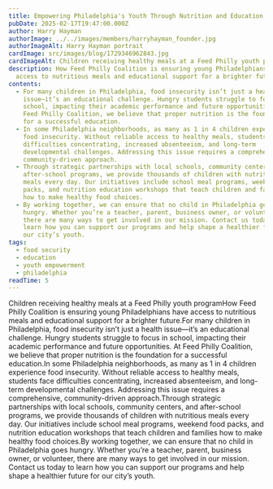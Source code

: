 ```yaml
---
title: Empowering Philadelphia's Youth Through Nutrition and Education
pubDate: 2025-02-17T19:47:00.000Z
author: Harry Hayman
authorImage: ../../images/members/harryhayman_founder.jpg
authorImageAlt: Harry Hayman portrait
cardImage: src/images/blog/1729346962843.jpg
cardImageAlt: Children receiving healthy meals at a Feed Philly youth program
description: How Feed Philly Coalition is ensuring young Philadelphians have
  access to nutritious meals and educational support for a brighter future.
contents:
  - For many children in Philadelphia, food insecurity isn’t just a health
    issue—it’s an educational challenge. Hungry students struggle to focus in
    school, impacting their academic performance and future opportunities. At
    Feed Philly Coalition, we believe that proper nutrition is the foundation
    for a successful education.
  - In some Philadelphia neighborhoods, as many as 1 in 4 children experience
    food insecurity. Without reliable access to healthy meals, students face
    difficulties concentrating, increased absenteeism, and long-term
    developmental challenges. Addressing this issue requires a comprehensive,
    community-driven approach.
  - Through strategic partnerships with local schools, community centers, and
    after-school programs, we provide thousands of children with nutritious
    meals every day. Our initiatives include school meal programs, weekend food
    packs, and nutrition education workshops that teach children and families
    how to make healthy food choices.
  - By working together, we can ensure that no child in Philadelphia goes
    hungry. Whether you’re a teacher, parent, business owner, or volunteer,
    there are many ways to get involved in our mission. Contact us today to
    learn how you can support our programs and help shape a healthier future for
    our city’s youth.
tags:
  - food security
  - education
  - youth empowerment
  - philadelphia
readTime: 5
---
```


Children receiving healthy meals at a Feed Philly youth programHow Feed Philly Coalition is ensuring young Philadelphians have access to nutritious meals and educational support for a brighter future.For many children in Philadelphia, food insecurity isn’t just a health issue—it’s an educational challenge. Hungry students struggle to focus in school, impacting their academic performance and future opportunities. At Feed Philly Coalition, we believe that proper nutrition is the foundation for a successful education.In some Philadelphia neighborhoods, as many as 1 in 4 children experience food insecurity. Without reliable access to healthy meals, students face difficulties concentrating, increased absenteeism, and long-term developmental challenges. Addressing this issue requires a comprehensive, community-driven approach.Through strategic partnerships with local schools, community centers, and after-school programs, we provide thousands of children with nutritious meals every day. Our initiatives include school meal programs, weekend food packs, and nutrition education workshops that teach children and families how to make healthy food choices.By working together, we can ensure that no child in Philadelphia goes hungry. Whether you’re a teacher, parent, business owner, or volunteer, there are many ways to get involved in our mission. Contact us today to learn how you can support our programs and help shape a healthier future for our city’s youth.
